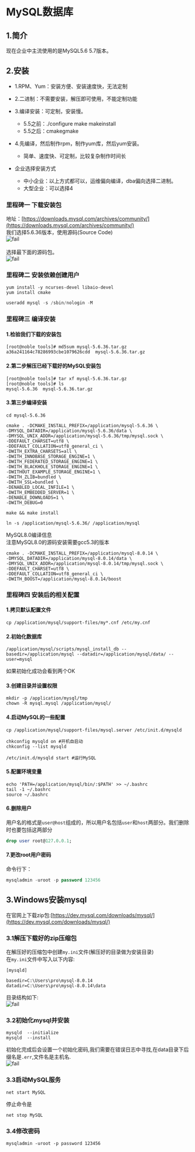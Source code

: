 # MySQL数据库
## 1.简介
现在企业中主流使用的是MySQL5.6 5.7版本。<br>

## 2.安装
- 1.RPM、Yum：安装方便、安装速度快，无法定制
- 2.二进制：不需要安装，解压即可使用，不能定制功能
- 3.编译安装：可定制，安装慢。
  - 5.5之前：./configure make makeinstall
  - 5.5之后：cmakegmake
- 4.先编译，然后制作rpm，制作yum库，然后yum安装。
  - 简单、速度快、可定制，比较复杂制作时间长

- 企业选择安装方式
  - 中小企业：以上方式都可以，运维偏向编译，dba偏向选择二进制。
  - 大型企业：可以选择4

### 里程碑一 下载安装包
地址：[https://downloads.mysql.com/archives/community/](https://downloads.mysql.com/archives/community/)<br>
我们选择5.6.36版本，使用源码(Source Code)<br>
![fail](img/1.1.PNG)<br>
<br>
选择最下面的源码包。<br>
![fail](img/1.2.PNG)<br>

### 里程碑二 安装依赖创建用户
```shell
yum install -y ncurses-devel libaio-devel
yum install cmake
```

```sql
useradd mysql -s /sbin/nologin -M
```

### 里程碑三 编译安装

#### 1.检验我们下载的安装包
```shell
[root@noble tools]# md5sum mysql-5.6.36.tar.gz
a36a241164c78286993cbe1079626cdd  mysql-5.6.36.tar.gz
```

#### 2.第二步解压已经下载好的MySQL安装包
```shell
[root@noble tools]# tar xf mysql-5.6.36.tar.gz
[root@noble tools]# ls
mysql-5.6.36  mysql-5.6.36.tar.gz
```

#### 3.第三步编译安装
```shell
cd mysql-5.6.36
```
```shell
cmake . -DCMAKE_INSTALL_PREFIX=/application/mysql-5.6.36 \
-DMYSQL_DATADIR=/application/mysql-5.6.36/data \
-DMYSQL_UNIX_ADDR=/application/mysql-5.6.36/tmp/mysql.sock \
-DDEFAULT_CHARSET=utf8 \
-DDEFAULT_COLLATION=utf8_general_ci \
-DWITH_EXTRA_CHARSETS=all \
-DWITH_INNOBASE_STORAGE_ENGINE=1 \
-DWITH_FEDERATED_STORAGE_ENGINE=1 \
-DWITH_BLACKHOLE_STORAGE_ENGINE=1 \
-DWITHOUT_EXAMPLE_STORAGE_ENGINE=1 \
-DWITH_ZLIB=bundled \
-DWITH_SSL=bundled \
-DENABLED_LOCAL_INFILE=1 \
-DWITH_EMBEDDED_SERVER=1 \
-DENABLE_DOWNLOADS=1 \
-DWITH_DEBUG=0
```
```shell
make && make install
```
```shell
ln -s /application/mysql-5.6.36/ /application/mysql
```

MySQL8.0编译信息<br>
注意MySQL8.0的源码安装需要gcc5.3的版本<br>
```shell
cmake . -DCMAKE_INSTALL_PREFIX=/application/mysql-8.0.14 \
-DMYSQL_DATADIR=/application/mysql-8.0.14/data \
-DMYSQL_UNIX_ADDR=/application/mysql-8.0.14/tmp/mysql.sock \
-DDEFAULT_CHARSET=utf8 \
-DDEFAULT_COLLATION=utf8_general_ci \
-DWITH_BOOST=/application/mysql-8.0.14/boost
```

### 里程碑四 安装后的相关配置

#### 1.拷贝默认配置文件
```shell
cp /application/mysql/support-files/my*.cnf /etc/my.cnf
```



#### 2.初始化数据库
```shell
/application/mysql/scripts/mysql_install_db --basedir=/application/mysql --datadir=/application/mysql/data/ --user=mysql
```
如果初始化成功会看到两个OK<br>

#### 3.创建目录并设置权限
```shell
mkdir -p /application/mysql/tmp
chown -R mysql.mysql /application/mysql/
```

#### 4.启动MySQL的一些配置
```shell
cp /application/mysql/support-files/mysql.server /etc/init.d/mysqld
```

```shell
chkconfig mysqld on #开机自启动
chkconfig --list mysqld
```

```shell
/etc/init.d/mysqld start #运行MySQL
```

#### 5.配置环境变量
```shell
echo 'PATH=/application/mysql/bin/:$PATH' >> ~/.bashrc
tail -1 ~/.bashrc
source ~/.bashrc
```

#### 6.删除用户
用户名的格式是``user@host``组成的，所以用户名包括``user``和``host``两部分。我们删除时也要包括这两部分<br>
```sql
drop user root@127.0.0.1;
```

#### 7.更改root用户密码
命令行下：<br>
```sql
mysqladmin -uroot -p password 123456
```

## 3.Windows安装mysql
在官网上下载zip包:[https://dev.mysql.com/downloads/mysql/](https://dev.mysql.com/downloads/mysql/)<br>

### 3.1解压下载好的zip压缩包
在解压好的压缩包中创建``my.ini``文件(解压好的目录做为安装目录)<br>
在``my.ini``文件中写入以下内容:<br>
```
[mysqld]

basedir=C:\Users\pro\mysql-8.0.14
datadir=C:\Users\pro\mysql-8.0.14\data
```

目录结构如下:<br>
![fail](img/1.3.PNG)<br>

### 3.2初始化mysql并安装
```
mysqld  --initialize
mysqld  --install
```
初始化完成后会设置一个初始化密码,我们需要在错误日志中寻找,在data目录下后缀名是``.err``,文件名是主机名.<br>
![fail](img/1.4.PNG)<br>

### 3.3启动MySQL服务
```
net start MySQL  
```
停止命令是<br>
```
net stop MySQL  
```

### 3.4修改密码
```
mysqladmin -uroot -p password 123456
```
